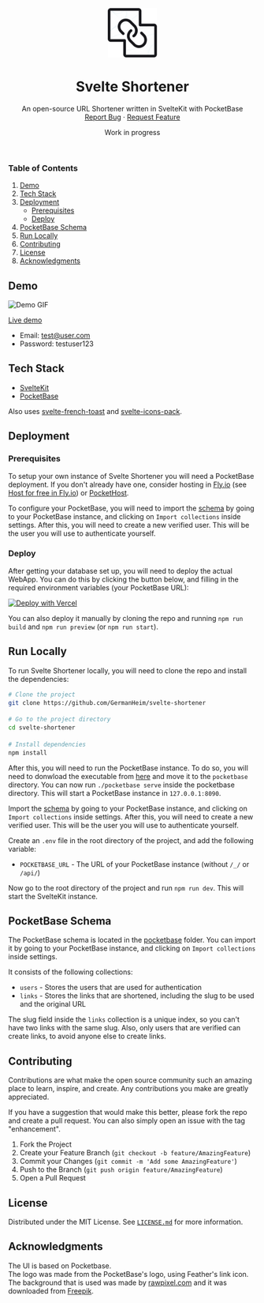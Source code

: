 <div align="center">
  <a href="https://github.com/GermanHeim/svelte-shortener">
    <img src="static/favicon.png" alt="Logo" width="100" height="100">
  </a>

  <h1 align="center">Svelte Shortener</h1>

  <p align="center">
    An open-source URL Shortener written in SvelteKit with PocketBase
    <br />
    <a href="https://github.com/GermanHeim/svelte-shortener/issues">Report Bug</a>
    ·
    <a href="https://github.com/GermanHeim/svelte-shortener/issues">Request Feature</a>
  </p>
</div>
<p align="center">Work in progress</p>
<br />

### Table of Contents
  <ol>
    <li>
      <a href="#demo">Demo</a>
    </li>
    <li>
      <a href="#tech-stack">Tech Stack</a>
    </li>
    <li>
        <a href="#deployment">Deployment</a>
        <ul>
            <li><a href="#prerequisites">Prerequisites</a>
            </li>
            <li><a href="#deploy">Deploy</a></li>
      </ul>
    </li>
    <li><a href="#pocketbase-schema">PocketBase Schema</a></li>
    <li><a href="#run-locally">Run Locally</a></li>
    <li><a href="#contributing">Contributing</a></li>
    <li><a href="#license">License</a></li>
    <li><a href="#acknowledgments">Acknowledgments</a></li>
  </ol>


## Demo
![Demo GIF](https://media0.giphy.com/media/lXuXFPBDwLrTM1kUkZ/giphy.gif?cid=790b76114877ebc4d96edbc4095329fbf6aff1d1e8b78c63&rid=giphy.gif&ct=g)

[Live demo](https://demo-svelte-shortener.vercel.app/)

* Email: test@user.com
* Password: testuser123

## Tech Stack
* [SvelteKit](https://kit.svelte.dev/)
* [PocketBase](https://pocketbase.io)

Also uses [svelte-french-toast](https://svelte-french-toast.com/) and [svelte-icons-pack](https://leshak.github.io/svelte-icons-pack/).

## Deployment
### Prerequisites
To setup your own instance of Svelte Shortener you will need a PocketBase deployment. If you don't already have one, consider hosting in [Fly.io](https://fly.io) (see [Host for free in Fly.io](https://github.com/pocketbase/pocketbase/discussions/537)) or [PocketHost](https://pockethost.io/).

To configure your PocketBase, you will need to import the [schema](/pocketbase/pb_schema.json) by going to your PocketBase instance, and clicking on `Import collections` inside settings. After this, you will need to create a new verified user. This will be the user you will use to authenticate yourself. 

### Deploy
After getting your database set up, you will need to deploy the actual WebApp. You can do this by clicking the button below, and filling in the required environment variables (your PocketBase URL):

[![Deploy with Vercel](https://vercel.com/button)](https://vercel.com/new/clone?repository-url=https%3A%2F%2Fgithub.com%2FGermanHeim%2Fsvelte-shortener&env=POCKETBASE_URL&envDescription=Set%20your%20PocketBase%20URL%20(without%20%2F_%2F%20or%20%2Fapi%2F))

You can also deploy it manually by cloning the repo and running `npm run build` and `npm run preview` (or `npm run start`).

## Run Locally

To run Svelte Shortener locally, you will need to clone the repo and install the dependencies:

```bash
# Clone the project
git clone https://github.com/GermanHeim/svelte-shortener

# Go to the project directory
cd svelte-shortener

# Install dependencies
npm install
```

After this, you will need to run the PocketBase instance. To do so, you will need to donwload the executable from [here](https://pocketbase.io/) and move it to the `pocketbase` directory.
You can now run `./pocketbase serve` inside the pocketbase directory. This will start a PocketBase instance in `127.0.0.1:8090`.

Import the [schema](/pocketbase/pb_schema.json) by going to your PocketBase instance, and clicking on `Import collections` inside settings. After this, you will need to create a new verified user. This will be the user you will use to authenticate yourself.

Create an `.env` file in the root directory of the project, and add the following variable:
* `POCKETBASE_URL` - The URL of your PocketBase instance (without `/_/` or `/api/`)

Now go to the root directory of the project and run `npm run dev`. This will start the SvelteKit instance.

## PocketBase Schema

The PocketBase schema is located in the [pocketbase](/pocketbase) folder. You can import it by going to your PocketBase instance, and clicking on `Import collections` inside settings.

It consists of the following collections:
* `users` - Stores the users that are used for authentication
* `links` - Stores the links that are shortened, including the slug to be used and the original URL

The slug field inside the `links` collection is a unique index, so you can't have two links with the same slug. Also, only users that are verified can create links, to avoid anyone else to create links.

## Contributing

Contributions are what make the open source community such an amazing place to learn, inspire, and create. Any contributions you make are greatly appreciated.

If you have a suggestion that would make this better, please fork the repo and create a pull request. You can also simply open an issue with the tag "enhancement".

1. Fork the Project
2. Create your Feature Branch (`git checkout -b feature/AmazingFeature`)
3. Commit your Changes (`git commit -m 'Add some AmazingFeature'`)
4. Push to the Branch (`git push origin feature/AmazingFeature`)
5. Open a Pull Request

## License

Distributed under the MIT License. See [`LICENSE.md`](/LICENSE.md) for more information.

## Acknowledgments

The UI is based on Pocketbase.</br>
The logo was made from the PocketBase's logo, using Feather's link icon.
The background that is used was made by [rawpixel.com](https://rawpixel.com) and it was downloaded from [Freepik](https://www.freepik.com/free-vector/monochrome-abstract-contour-line-illustration_3841780.htm#query=topography&position=10&from_view=keyword).
